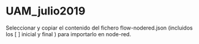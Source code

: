 # UAM_julio2019

Seleccionar y copiar el contenido del fichero flow-nodered.json (incluidos los [ ] inicial y final ) para importarlo en node-red.


